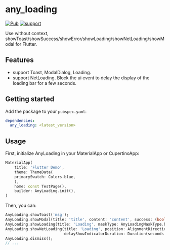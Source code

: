 # any_loading

[![Pub](https://img.shields.io/pub/v/any_loading.svg?style=flat-square)](https://pub.dev/packages/any_loading)
[![support](https://img.shields.io/badge/platform-android%20|%20ios%20|%20web%20|%20macos%20|%20windows%20|%20linux%20-blue.svg)](https://pub.dev/packages/any_loading)

Use without context, showToast/showSuccess/showError/showLoading/showNetLoading/showModal for Flutter.

## Features

* support Toast, ModalDialog, Loading.
* support NetLoading. Block the ui event to delay the display of the loading bar for a few seconds.

## Getting started

Add the package to your `pubspec.yaml`:

```yaml
dependencies:
  any_loading: <latest_version>
```

## Usage

First, initialize AnyLoading in your MaterialApp or CupertinoApp:

``` dart
MaterialApp(
    title: 'Flutter Demo',
    theme: ThemeData(
    primarySwatch: Colors.blue,
    ),
    home: const TestPage(),
    builder: AnyLoading.init(),
)
```

Then, you can:

``` dart
AnyLoading.showToast('msg');
AnyLoading.showModal(title: 'title', content: 'content', success: (bool isSuccess) => print('isSuccess---$isSuccess'));
AnyLoading.showLoading(title: 'Loading', maskType: AnyLoadingMaskType.black, style:AnyLoadingStyle.dark());
AnyLoading.showNetLoading(title: 'Loading', position: AlignmentDirectional.center, 
                          delayShowIndicatorDuration: Duration(seconds: 5));
AnyLoading.dismiss();
// ...
```

[comment]: <> (## Additional information)
